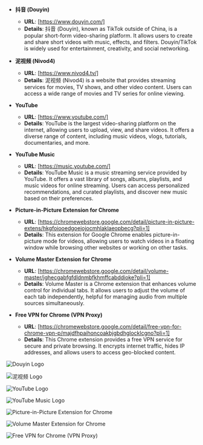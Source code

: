- **抖音 (Douyin)**
  - **URL**: [https://www.douyin.com/]
  - **Details**: 抖音 (Douyin), known as TikTok outside of China, is a popular short-form video-sharing platform. It allows users to create and share short videos with music, effects, and filters. Douyin/TikTok is widely used for entertainment, creativity, and social networking.

- **泥视频 (Nivod4)**
  - **URL**: [https://www.nivod4.tv/]
  - **Details**: 泥视频 (Nivod4) is a website that provides streaming services for movies, TV shows, and other video content. Users can access a wide range of movies and TV series for online viewing.

- **YouTube**
  - **URL**: [https://www.youtube.com/]
  - **Details**: YouTube is the largest video-sharing platform on the internet, allowing users to upload, view, and share videos. It offers a diverse range of content, including music videos, vlogs, tutorials, documentaries, and more.

- **YouTube Music**
  - **URL**: [https://music.youtube.com/]
  - **Details**: YouTube Music is a music streaming service provided by YouTube. It offers a vast library of songs, albums, playlists, and music videos for online streaming. Users can access personalized recommendations, and curated playlists, and discover new music based on their preferences.

- **Picture-in-Picture Extension for Chrome**
  - **URL**: [https://chromewebstore.google.com/detail/picture-in-picture-extens/hkgfoiooedgoejojocmhlaklaeopbecg?pli=1]
  - **Details**: This extension for Google Chrome enables picture-in-picture mode for videos, allowing users to watch videos in a floating window while browsing other websites or working on other tasks.

- **Volume Master Extension for Chrome**
  - **URL**: [https://chromewebstore.google.com/detail/volume-master/jghecgabfgfdldnmbfkhmffcabddioke?pli=1]
  - **Details**: Volume Master is a Chrome extension that enhances volume control for individual tabs. It allows users to adjust the volume of each tab independently, helpful for managing audio from multiple sources simultaneously.

- **Free VPN for Chrome (VPN Proxy)**
  - **URL**: [https://chromewebstore.google.com/detail/free-vpn-for-chrome-vpn-p/majdfhpaihoncoakbjgbdhglocklcgno?pli=1]
  - **Details**: This Chrome extension provides a free VPN service for secure and private browsing. It encrypts internet traffic, hides IP addresses, and allows users to access geo-blocked content.


![Douyin Logo](https://www.douyin.com/favicon.ico)

![泥视频 Logo](https://www.nivod4.tv/favicon.ico)

![YouTube Logo](https://www.youtube.com/favicon.ico)

![YouTube Music Logo](https://music.youtube.com/favicon.ico)

![Picture-in-Picture Extension for Chrome](https://lh3.googleusercontent.com/Wo)

![Volume Master Extension for Chrome](https://lh3.googleusercontent.com/eX)

![Free VPN for Chrome (VPN Proxy)](https://lh3.googleusercontent.com/uu)
